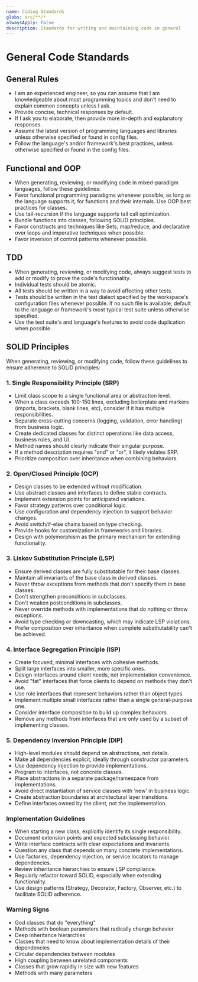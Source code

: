 ```yaml
---
name: Coding Standards
globs: src/**/*
alwaysApply: false
description: Standards for writing and maintaining code in general
---
```


# General Code Standards

## General Rules

- I am an experienced engineer, so you can assume that I am knowledgeable about most programming topics and don't need to explain common concepts unless I ask.
- Provide concise, technical responses by default.
- If I ask you to elaborate, then provide more in-depth and explanatory responses.
- Assume the latest version of programming languages and libraries unless otherwise specified or found in config files.
- Follow the language's and/or framework's best practices, unless otherwise specified or found in the config files.

## Functional and OOP

- When generating, reviewing, or modifying code in mixed-paradigm languages, follow these guidelines:
- Favor functional programming paradigms whenever possible, as long as the language supports it, for functions and their internals. Use OOP best practices for classes.
- Use tail-recursion if the language supports tail call optimization.
- Bundle functions into classes, following SOLID principles.
- Favor constructs and techniques like Sets, map/reduce, and declarative over loops and imperative techniques when possible.
- Favor inversion of control patterns whenever possible.

## TDD

- When generating, reviewing, or modifying code, always suggest tests to add or modify to prove the code's functionality.
- Individual tests should be atomic.
- All tests should be written in a way to avoid affecting other tests.
- Tests should be written in the test dialect specified by the workspace's configuration files whenever possible. If no such file is available, default to the language or framework's most typical test suite unless otherwise specified.
- Use the test suite's and language's features to avoid code duplication when possible.

## SOLID Principles

When generating, reviewing, or modifying code, follow these guidelines to ensure adherence to SOLID principles:

### 1. Single Responsibility Principle (SRP)

- Limit class scope to a single functional area or abstraction level.
- When a class exceeds 100-150 lines, excluding boilerplate and markers (imports, brackets, blank lines, etc), consider if it has multiple responsibilities.
- Separate cross-cutting concerns (logging, validation, error handling) from business logic.
- Create dedicated classes for distinct operations like data access, business rules, and UI.
- Method names should clearly indicate their singular purpose.
- If a method description requires "and" or "or", it likely violates SRP.
- Prioritize composition over inheritance when combining behaviors.

### 2. Open/Closed Principle (OCP)

- Design classes to be extended without modification.
- Use abstract classes and interfaces to define stable contracts.
- Implement extension points for anticipated variations.
- Favor strategy patterns over conditional logic.
- Use configuration and dependency injection to support behavior changes.
- Avoid switch/if-else chains based on type checking.
- Provide hooks for customization in frameworks and libraries.
- Design with polymorphism as the primary mechanism for extending functionality.

### 3. Liskov Substitution Principle (LSP)

- Ensure derived classes are fully substitutable for their base classes.
- Maintain all invariants of the base class in derived classes.
- Never throw exceptions from methods that don't specify them in base classes.
- Don't strengthen preconditions in subclasses.
- Don't weaken postconditions in subclasses.
- Never override methods with implementations that do nothing or throw exceptions.
- Avoid type checking or downcasting, which may indicate LSP violations.
- Prefer composition over inheritance when complete substitutability can't be achieved.

### 4. Interface Segregation Principle (ISP)

- Create focused, minimal interfaces with cohesive methods.
- Split large interfaces into smaller, more specific ones.
- Design interfaces around client needs, not implementation convenience.
- Avoid "fat" interfaces that force clients to depend on methods they don't use.
- Use role interfaces that represent behaviors rather than object types.
- Implement multiple small interfaces rather than a single general-purpose one.
- Consider interface composition to build up complex behaviors.
- Remove any methods from interfaces that are only used by a subset of implementing classes.

### 5. Dependency Inversion Principle (DIP)

- High-level modules should depend on abstractions, not details.
- Make all dependencies explicit, ideally through constructor parameters.
- Use dependency injection to provide implementations.
- Program to interfaces, not concrete classes.
- Place abstractions in a separate package/namespace from implementations.
- Avoid direct instantiation of service classes with 'new' in business logic.
- Create abstraction boundaries at architectural layer transitions.
- Define interfaces owned by the client, not the implementation.

### Implementation Guidelines

- When starting a new class, explicitly identify its single responsibility.
- Document extension points and expected subclassing behavior.
- Write interface contracts with clear expectations and invariants.
- Question any class that depends on many concrete implementations.
- Use factories, dependency injection, or service locators to manage dependencies.
- Review inheritance hierarchies to ensure LSP compliance.
- Regularly refactor toward SOLID, especially when extending functionality.
- Use design patterns (Strategy, Decorator, Factory, Observer, etc.) to facilitate SOLID adherence.

### Warning Signs

- God classes that do "everything"
- Methods with boolean parameters that radically change behavior
- Deep inheritance hierarchies
- Classes that need to know about implementation details of their dependencies
- Circular dependencies between modules
- High coupling between unrelated components
- Classes that grow rapidly in size with new features
- Methods with many parameters
